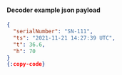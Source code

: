 #### Decoder example json payload

```json
{
  "serialNumber": "SN-111",
  "ts": "2021-11-21 14:27:39 UTC",
  "t": 36.6,
  "h": 70
}
{:copy-code}
```

<br>
<br>
